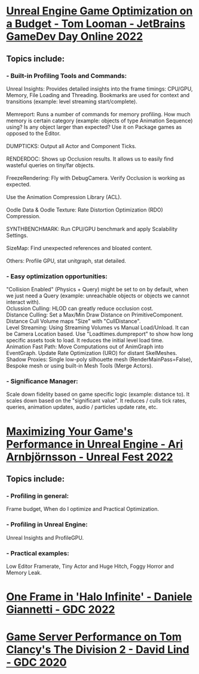 # [Unreal Engine Game Optimization on a Budget - Tom Looman - JetBrains GameDev Day Online 2022](https://www.youtube.com/watch?v=G51QWcitCII&list=LL6MKUgGZ9Q8c2Ff7GnoRoqA)
## Topics include: 
### - Built-in Profiling Tools and Commands:
Unreal Insights: Provides detailed insights into the frame timings: CPU/GPU, Memory, File Loading and Threading. Bookmarks are used for context and transitions (example: level streaming start/complete). <br><br>
Memreport: Runs a number of commands for memory profiling. How much memory is certain category (example: objects of type Animation Sequence) using? Is any object larger than expected? Use it on Package games as opposed to the Editor. <br><br>
DUMPTICKS: Output all Actor and Component Ticks. <br><br>
RENDERDOC: Shows up Occlusion results. It allows us to easily find wasteful queries on tiny/far objects. <br><br>
FreezeRendering: Fly with DebugCamera. Verify Occlusion is working as expected. <br><br>
Use the Animation Compression Library (ACL). <br><br>
Oodle Data & Oodle Texture: Rate Distortion Optimization (RDO) Compression. <br><br>
SYNTHBENCHMARK: Run CPU/GPU benchmark and apply Scalability Settings. <br><br>
SizeMap: Find unexpected references and bloated content. <br><br>
Others: Profile GPU, stat unitgraph, stat detailed. <br>
### - Easy optimization opportunities:
"Collision Enabled" (Physics + Query) might be set to on by default, when we just need a Query (example: unreachable objects or objects we cannot interact with). <br>
Oclussion Culling: HLOD can greatly reduce occlusion cost. <br>
Distance Culling: Set a Max/Min Draw Distance on PrimitiveComponent. Distance Cull Volume maps "Size" with "CullDistance". <br>
Level Streaming: Using Streaming Volumes vs Manual Load/Unload. It can be Camera Location based. Use "Loadtimes.dumpreport" to show how long specific assets took to load. It reduces the initial level load time. <br>
Animation Fast Path: Move Computations out of AnimGraph into EventGraph. Update Rate Optimization (URO) for distant SkelMeshes. <br> 
Shadow Proxies: Single low-poly silhouette mesh (RenderMainPass=False), Bespoke mesh or using built-in Mesh Tools (Merge Actors). <br> 
### - Significance Manager:
Scale down fidelity based on game specific logic (example: distance to). It scales down based on the "significant value". It reduces / culls tick rates, queries, animation updates, audio / particles update rate, etc. <br>

# [Maximizing Your Game's Performance in Unreal Engine - Ari Arnbjörnsson - Unreal Fest 2022](https://www.youtube.com/watch?v=GuIav71867E&list=LL6MKUgGZ9Q8c2Ff7GnoRoqA)
## Topics include: 
### - Profiling in general:
Frame budget, When do I optimize and Practical Optimization.
### - Profiling in Unreal Engine:
Unreal Insights and ProfileGPU.
### - Practical examples:
Low Editor Framerate, Tiny Actor and Huge Hitch, Foggy Horror and Memory Leak.

# [One Frame in 'Halo Infinite' - Daniele Giannetti - GDC 2022](https://www.youtube.com/watch?v=IUiNUky-ibM&list=LL6MKUgGZ9Q8c2Ff7GnoRoqA)

# [Game Server Performance on Tom Clancy's The Division 2 - David Lind - GDC 2020](https://www.youtube.com/watch?v=bcXxyKqgV0c&list=LL6MKUgGZ9Q8c2Ff7GnoRoqA)

